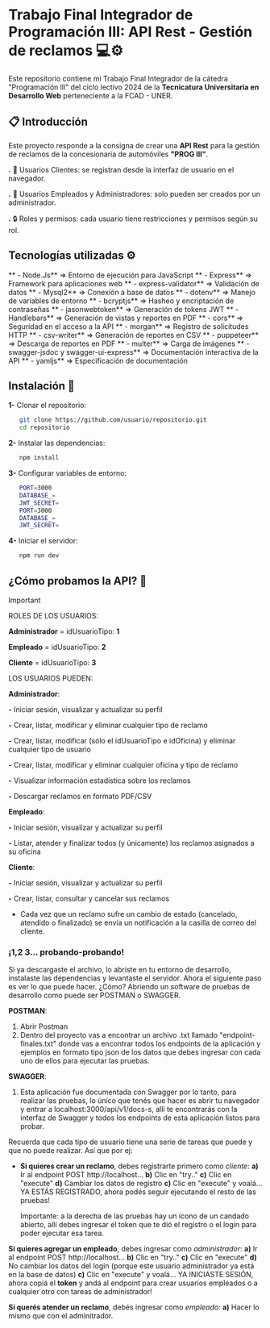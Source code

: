 # Trabajo Final Integrador de Programación III: API Rest - Gestión de reclamos 💻⚙️

Este repositorio contiene mi Trabajo Final Integrador de la cátedra "Programación lll" del ciclo lectivo 2024 de la **Tecnicatura Universitaria en Desarrollo Web** perteneciente a la FCAD - UNER.


## 📋 Introducción 
Este proyecto responde a la consigna de crear una **API Rest** para la gestión de reclamos de la concesionaria de automóviles **"PROG III"**. 

**.** 📌 Usuarios Clientes: se registran desde la interfaz de usuario en el navegador.

**.** 🔑 Usuarios Empleados y Administradores: solo pueden ser creados por un administrador.

**.** 🔒 Roles y permisos: cada usuario tiene restricciones y permisos según su rol.


## Tecnologías utilizadas ⚙️

** - Node.Js**                                             =>    Entorno de ejecución para JavaScript
** - Express**                                             =>    Framework para aplicaciones web
** - express-validator**                                   =>    Validación de datos
** - Mysql2**                                              =>    Conexión a base de datos
** - dotenv**                                              =>    Manejo de variables de entorno
** - bcryptjs**                                            =>    Hasheo y encriptación de contraseñas
** - jasonwebtoken**                                       =>    Generación de tokens JWT
** - Handlebars**                                          =>    Generación de vistas y reportes en PDF
** - cors**                                                =>    Seguridad en el acceso a la API
** - morgan**                                              =>    Registro de solicitudes HTTP
** - csv-writer**                                          =>    Generación de reportes en CSV
** - puppeteer**                                           =>    Descarga de reportes en PDF
** - multer**                                              =>    Carga de imágenes
** - swagger-jsdoc y swagger-ui-express**                  =>    Documentación interactiva de la API
** - yamljs**                                              =>    Especificación de documentación


## Instalación 🔧

**1-** Clonar el repositorio:
```bash
   git clone https://github.com/usuario/repositorio.git
   cd repositorio
```

**2-** Instalar las dependencias:
```bash
   npm install
```

**3-** Configurar variables de entorno:
```bash
   PORT=3000
   DATABASE_=
   JWT_SECRET=
   PORT=3000
   DATABASE_=
   JWT_SECRET=
```

**4-** Iniciar el servidor:
```bash
   npm run dev
```


## ¿Cómo probamos la API? 🚀
> [!IMPORTANT]
> ROLES DE LOS USUARIOS:
> 
> **Administrador** = idUsuarioTipo: **1**
> 
> **Empleado** = idUsuarioTipo: **2**
> 
> **Cliente** = idUsuarioTipo: **3**
> 




LOS USUARIOS PUEDEN:

**Administrador**: 

**-** Iniciar sesión, visualizar y actualizar su perfil

**-** Crear, listar, modificar y eliminar cualquier tipo de reclamo

**-** Crear, listar, modificar (sólo el idUsuarioTipo e idOficina) y eliminar cualquier tipo de usuario

**-** Crear, listar, modificar y eliminar cualquier oficina y tipo de reclamo

**-** Visualizar información estadística sobre los reclamos

**-** Descargar reclamos en formato PDF/CSV


**Empleado**: 

**-** Iniciar sesión, visualizar y actualizar su perfil

**-** Listar, atender y finalizar todos (y únicamente) los reclamos asignados a su oficina


**Cliente**: 

**-** Iniciar sesión, visualizar y actualizar su perfil

**-** Crear, listar, consultar y cancelar sus reclamos

* Cada vez que un reclamo sufre un cambio de estado (cancelado, atendido o finalizado) se envía un notificación a la casilla de correo del cliente.

### ¡1,2 3... probando-probando!
Si ya descargaste el archivo, lo abriste en tu entorno de desarrollo, instalaste las dependencias y levantaste el servidor. Ahora el siguiente paso es ver lo que puede hacer. ¿Cómo? Abriendo un software de pruebas de desarrollo como puede ser POSTMAN o SWAGGER. 

**POSTMAN**: 
1) Abrir Postman
2) Dentro del proyecto vas a encontrar un archivo .txt llamado "endpoint-finales.txt" donde vas a encontrar todos los endpoints de la aplicación y ejemplos en formato tipo json de los datos que debes ingresar con cada uno de ellos para ejecutar las pruebas.

**SWAGGER**:
1) Esta aplicación fue documentada con Swagger por lo tanto, para realizar las pruebas, lo único que tenés que hacer es abrir tu navegador y entrar a localhost:3000/api/v1/docs-s, allí te encontrarás con la interfaz de Swagger y todos los endpoints de esta aplicación listos para probar.

Recuerda que cada tipo de usuario tiene una serie de tareas que puede y que no puede realizar. Así que por ej:

- **Si quieres crear un reclamo**, debes registrarte primero como *cliente*:
  **a)** Ir al endpoint POST http://localhost...
  **b)** Clic en "try.."
  **c)** Clic en "execute"
  **d)** Cambiar los datos de registro
  **c)** Clic en "execute"
                           y voalá... YA ESTÁS REGISTRADO, ahora podés seguir ejecutando el resto de las pruebas!

  Importante: a la derecha de las pruebas hay un ícono de un candado abierto, allí debes ingresar el token que te dió el registro o el login para poder ejecutar esa tarea.

**Si quieres agregar un empleado**, debes ingresar como *administrador*:
  **a)** Ir al endpoint POST http://localhost...
  **b)** Clic en "try.."
  **c)** Clic en "execute"
  **d)** No cambiar los datos del login (porque este usuario administrador ya está en la base de datos)
  **c)** Clic en "execute"
                           y voalá... YA INICIASTE SESIÓN, ahora copiá el **token** y andá al endpoint para crear usuarios empleados o a cualquier otro con tareas de administrador!

**Si querés atender un reclamo**, debés ingresar como *empleado*:
**a)** Hacer lo mismo que con el adminitrador.


